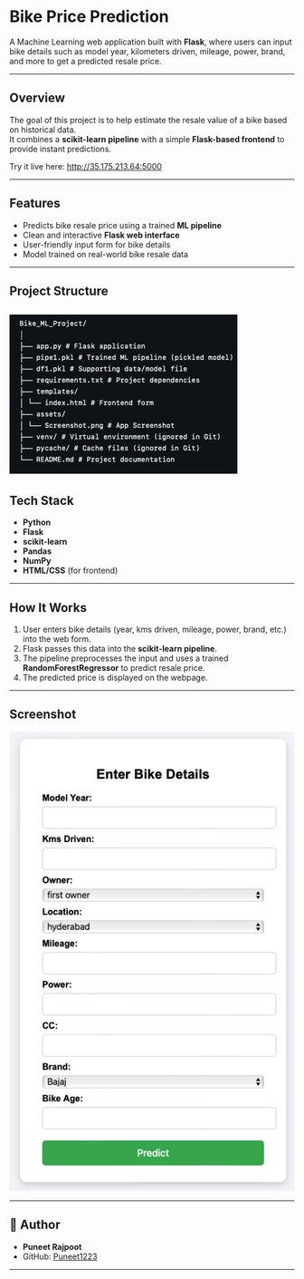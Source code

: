 #  Bike Price Prediction  

A Machine Learning web application built with **Flask**, where users can input bike details such as model year, kilometers driven, mileage, power, brand, and more to get a predicted resale price.  

---

##  Overview  
The goal of this project is to help estimate the resale value of a bike based on historical data.  
It combines a **scikit-learn pipeline** with a simple **Flask-based frontend** to provide instant predictions. 

Try it live here: http://35.175.213.64:5000

---

##  Features  
- Predicts bike resale price using a trained **ML pipeline**  
- Clean and interactive **Flask web interface**  
- User-friendly input form for bike details  
- Model trained on real-world bike resale data  

---

##  Project Structure  
![App Screenshot](assets/screenshot2.png)
---

##  Tech Stack  
- **Python**  
- **Flask**  
- **scikit-learn**  
- **Pandas**  
- **NumPy**  
- **HTML/CSS** (for frontend)  

---

##  How It Works  
1. User enters bike details (year, kms driven, mileage, power, brand, etc.) into the web form.  
2. Flask passes this data into the **scikit-learn pipeline**.  
3. The pipeline preprocesses the input and uses a trained **RandomForestRegressor** to predict resale price.  
4. The predicted price is displayed on the webpage.  

---

##  Screenshot  
![App Screenshot](assets/Screenshot.png)


---

## 👨 Author  
- **Puneet Rajpoot**  
- GitHub: [Puneet1223](https://github.com/Puneet1223)  

---
